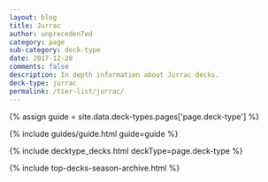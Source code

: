 ```yaml
---
layout: blog
title: Jurrac
author: unpreceden7ed
category: page
sub-category: deck-type
date: 2017-12-28
comments: false
description: In depth information about Jurrac decks.
deck-type: jurrac
permalink: /tier-list/jurrac/
---
```


{% assign guide = site.data.deck-types.pages['page.deck-type'] %}

{% include guides/guide.html guide=guide %}

{% include decktype_decks.html deckType=page.deck-type %}

{% include top-decks-season-archive.html %}